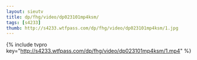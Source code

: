 ```yaml
--- 
layout: sieutv
title: dp/fhg/video/dp023101mp4ksm/
tags: [s4233]
thumb: http://s4233.wtfpass.com/dp/fhg/video/dp023101mp4ksm/1.jpg
---
```

{% include tvpro key="http://s4233.wtfpass.com/dp/fhg/video/dp023101mp4ksm/1.mp4" %} 
